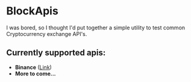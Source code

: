 # BlockApis
I was bored, so I thought I'd put together a simple utility to test common Cryptocurrency exchange API's.

## Currently supported apis:
- **Binance** ([Link](https://github.com/binance-exchange/binance-official-api-docs/blob/master/rest-api.md))
- **More to come...**



